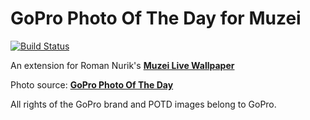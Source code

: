 # GoPro Photo Of The Day for Muzei

[![Build Status](https://travis-ci.org/kahluagenie/muzei-gopro.svg?branch=master)](https://travis-ci.org/kahluagenie/muzei-gopro)

An extension for Roman Nurik's **[Muzei Live Wallpaper](https://github.com/romannurik/muzei)**

Photo source: **[GoPro Photo Of The Day](http://gopro.com/photos/photo-of-the-day)**

All rights of the GoPro brand and POTD images belong to GoPro.
